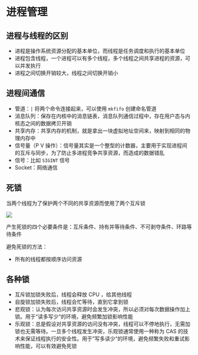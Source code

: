 # 进程管理

## 进程与线程的区别

- 进程是操作系统资源分配的基本单位，而线程是任务调度和执行的基本单位
- 进程包含线程，一个进程可以有多个线程，多个线程之间共享进程的资源，可以并发执行
- 进程之间切换开销较大，线程之间切换开销小

## 进程间通信

- 管道：`|` 将两个命令连接起来，可以使用 `mkfifo` 创建命名管道
- 消息队列：保存在内核中的消息链表，消息队列通信过程中，存在用户态与内核态之间的数据拷贝开销
- 共享内存：共享内存的机制，就是拿出一块虚拟地址空间来，映射到相同的物理内存中
- 信号量（P V 操作）：信号量其实是一个整型的计数器，主要用于实现进程间的互斥与同步，为了防止多进程竞争共享资源，而造成的数据错乱
- 信号：比如 `SIGINT` 信号
- Socket：网络通信

## 死锁

当两个线程为了保护两个不同的共享资源而使用了两个互斥锁

![](https://cdn.xiaolincoding.com/gh/xiaolincoder/ImageHost4@main/%E6%93%8D%E4%BD%9C%E7%B3%BB%E7%BB%9F/%E6%AD%BB%E9%94%81/%E7%8E%AF%E8%B7%AF%E7%AD%89%E5%BE%85%E6%9D%A1%E4%BB%B6.png)

产生死锁的四个必要条件是：互斥条件、持有并等待条件、不可剥夺条件、环路等待条件

避免死锁的方法：

- 所有的线程都按顺序访问资源

## 各种锁

- 互斥锁加锁失败后，线程会释放 CPU ，给其他线程
- 自旋锁加锁失败后，线程会忙等待，直到它拿到锁
- 悲观锁：认为每次访问共享资源时会发生冲突，所以必须对每次数据操作加上锁。用于“读多写少“的环境，避免频繁加锁影响性能
- 乐观锁：总是假设对共享资源的访问没有冲突，线程可以不停地执行，无需加锁也无需等待。一旦多个线程发生冲突，乐观锁通常使用一种称为 CAS 的技术来保证线程执行的安全性。用于”写多读少“的环境，避免频繁失败和重试影响性能，可以有效避免死锁
